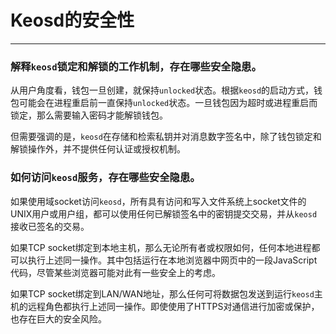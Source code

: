 # Keosd的安全性
---

### 解释`keosd`锁定和解锁的工作机制，存在哪些安全隐患。

从用户角度看，钱包一旦创建，就保持`unlocked`状态。根据`keosd`的启动方式，钱包可能会在进程重启前一直保持`unlocked`状态。一旦钱包因为超时或进程重启而锁定，那么需要输入密码才能解锁钱包。

但需要强调的是，`keosd`在存储和检索私钥并对消息数字签名中，除了钱包锁定和解锁操作外，并不提供任何认证或授权机制。


### 如何访问`keosd`服务，存在哪些安全隐患。

如果使用域socket访问`keosd`，所有具有访问和写入文件系统上socket文件的UNIX用户或用户组，都可以使用任何已解锁签名中的密钥提交交易，并从`keosd`接收已签名的交易。

如果TCP socket绑定到本地主机，那么无论所有者或权限如何，任何本地进程都可以执行上述同一操作。其中包括运行在本地浏览器中网页中的一段JavaScript代码，尽管某些浏览器可能对此有一些安全上的考虑。

如果TCP socket绑定到LAN/WAN地址，那么任何可将数据包发送到运行`keosd`主机的远程角色都执行上述同一操作。即使使用了HTTPS对通信进行加密或保护，也存在巨大的安全风险。


